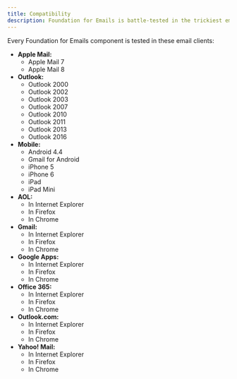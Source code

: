 ```yaml
---
title: Compatibility
description: Foundation for Emails is battle-tested in the trickiest email clients, like Microsoft Outlook.
---
```


Every Foundation for Emails component is tested in these email clients:

- **Apple Mail:**
  - Apple Mail 7
  - Apple Mail 8
- **Outlook:**
  - Outlook 2000
  - Outlook 2002
  - Outlook 2003
  - Outlook 2007
  - Outlook 2010
  - Outlook 2011
  - Outlook 2013
  - Outlook 2016
- **Mobile:**
  - Android 4.4
  - Gmail for Android
  - iPhone 5
  - iPhone 6
  - iPad
  - iPad Mini
- **AOL:**
  - In Internet Explorer
  - In Firefox
  - In Chrome
- **Gmail:**
  - In Internet Explorer
  - In Firefox
  - In Chrome
- **Google Apps:**
  - In Internet Explorer
  - In Firefox
  - In Chrome
- **Office 365:**
  - In Internet Explorer
  - In Firefox
  - In Chrome
- **Outlook.com:**
  - In Internet Explorer
  - In Firefox
  - In Chrome
- **Yahoo! Mail:**
  - In Internet Explorer
  - In Firefox
  - In Chrome
